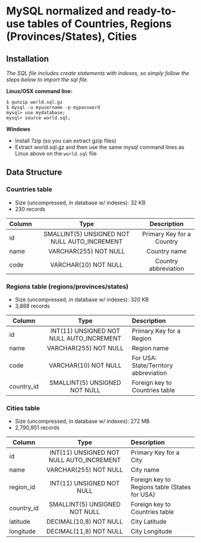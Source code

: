 # MySQL normalized and ready-to-use tables of Countries, Regions (Provinces/States), Cities

## Installation

*The SQL file includes create statements with indexes, so simply follow the steps below to import the sql file.*

**Linux/OSX command line:**
    
    $ gunzip world.sql.gz
    $ mysql -u myusername -p mypassword
    mysql> use mydatabase;
    mysql> source world.sql;

**Windows**

- Install 7zip (so you can extract gzip files)
- Extract world.sql.gz and then use the same mysql command lines as Linux above on the `world.sql` file

## Data Structure

### Countries table

- Size (uncompressed, in database w/ indexes): 32 KB
- 230 records

| Column        | Type                                         | Description                      |
| ------------- |:--------------------------------------------:| :-------------------------------:|
| id            | SMALLINT(5) UNSIGNED NOT NULL AUTO_INCREMENT | Primary Key for a Country        |
| name          | VARCHAR(255) NOT NULL                        | Country name                     |
| code          | VARCHAR(10) NOT NULL                         | Country abbreviation             |

### Regions table (regions/provinces/states)

- Size (uncompressed, in database w/ indexes): 320 KB
- 3,888 records

| Column        | Type                                         | Description                            |
| ------------- |:--------------------------------------------:| :--------------------------------------|
| id            | INT(11) UNSIGNED NOT NULL AUTO_INCREMENT     | Primary Key for a Region               |
| name          | VARCHAR(255) NOT NULL                        | Region name                            |
| code          | VARCHAR(10) NOT NULL                         | For USA: State/Territory abbreviation  |
| country_id    | SMALLINT(5) UNSIGNED NOT NULL                | Foreign key to Countries table         |

### Cities table

- Size (uncompressed, in database w/ indexes): 272 MB
- 2,790,951 records

| Column        | Type                                         | Description                                   |
| ------------- |:--------------------------------------------:| :---------------------------------------------|
| id            | INT(11) UNSIGNED NOT NULL AUTO_INCREMENT     | Primary Key for a City                        |
| name          | VARCHAR(255) NOT NULL                        | City name                                     |
| region_id     | INT(11) UNSIGNED NOT NULL                    | Foreign key to Regions table (States for USA) |
| country_id    | SMALLINT(5) UNSIGNED NOT NULL                | Foreign key to Countries table                |
| latitude      | DECIMAL(10,8) NOT NULL                       | City Latitude                                 |
| longitude     | DECIMAL(11,8) NOT NULL                       | City Longitude                                |

